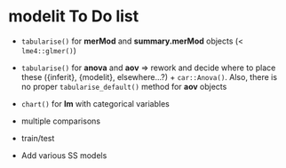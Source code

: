 # modelit To Do list

-   `tabularise()` for **merMod** and **summary.merMod** objects (< `lme4::glmer()`)

-   `tabularise()` for **anova** and **aov** => rework and decide where to place these ({inferit}, {modelit}, elsewhere...?) + `car::Anova()`. Also, there is no proper `tabularise_default()` method for **aov** objects

-   `chart()` for **lm** with categorical variables

-   multiple comparisons

-   train/test

-   Add various SS models
